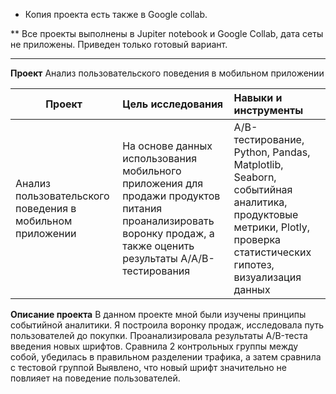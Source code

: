 * Копия проекта есть также в Google collab.

** Все проекты выполнены в Jupiter notebook и Google Collab, дата сеты не приложены. Приведен только готовый вариант.

__________________________________________________________________________________________________________________________
**Проект**
Анализ пользовательского поведения в мобильном приложении

| **Проект** | **Цель исследования** | **Навыки и инструменты** |
| -------------------- | :--------------------- |:---------------------------|
| Анализ пользовательского поведения в мобильном приложении|На основе данных использования мобильного приложения для продажи продуктов питания проанализировать воронку продаж, а также оценить результаты A/A/B-тестирования |A/B-тестирование, Python, Pandas, Matplotlib, Seaborn, событийная аналитика, продуктовые метрики, Plotly, проверка статистических гипотез, визуализация данных|

**Описание проекта**
В данном проекте мной были изучены принципы событийной аналитики. Я построила
воронку продаж, исследовала путь пользователей до покупки. Проанализировала
результаты A/B-теста введения новых шрифтов. Сравнила 2 контрольных группы между
собой, убедилась в правильном разделении трафика, а затем сравнила с тестовой группой
Выявлено, что новый шрифт значительно не повлияет на поведение пользователей.
